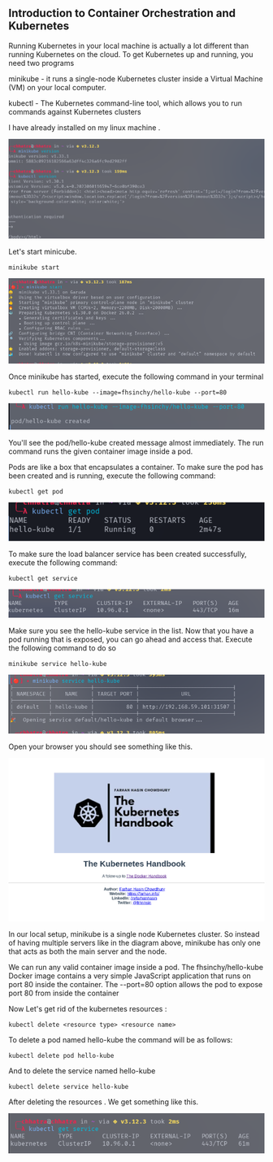 ## Introduction to Container Orchestration and Kubernetes

Running Kubernetes in your local machine is actually a lot different than running Kubernetes on the cloud. To get Kubernetes up and running, you need two programs

minikube - it runs a single-node Kubernetes cluster inside a Virtual Machine (VM) on your local computer.

kubectl - The Kubernetes command-line tool, which allows you to run commands against Kubernetes clusters

I have already installed on my linux machine .

![initial-setup](./img1.png)


Let's start minicube.

```
minikube start
```

![minicube-start](./img2.png)

 Once minikube has started, execute the following command in your terminal

 ```
 kubectl run hello-kube --image=fhsinchy/hello-kube --port=80
 ```

![hello-kubectl](./img3.png)

You'll see the pod/hello-kube created message almost immediately. The run command runs the given container image inside a pod.

Pods are like a box that encapsulates a container. To make sure the pod has been created and is running, execute the following command:

```
kubectl get pod
```

![kbtcl-running](./img4.png)

To make sure the load balancer service has been created successfully, execute the following command:

```
kubectl get service
```

![altimga](./img5.png)

Make sure you see the hello-kube service in the list. Now that you have a pod running that is exposed, you can go ahead and access that. Execute the following command to do so


```
minikube service hello-kube
```

![alt-image](./img6.png)

Open your browser you should see something like this.

![alt-image](./img7.png)


In our local setup, minikube is a single node Kubernetes cluster. So instead of having multiple servers like in the diagram above, minikube has only one that acts as both the main server and the node.

We can run any valid container image inside a pod. The fhsinchy/hello-kube Docker image contains a very simple JavaScript application that runs on port 80 inside the container. The --port=80 option allows the pod to expose port 80 from inside the container

Now Let's get rid of the kubernetes resources :

```
kubectl delete <resource type> <resource name>
```

To delete a pod named hello-kube the command will be as follows:

```
kubectl delete pod hello-kube
```

And to delete the service named hello-kube

```
kubectl delete service hello-kube
```
After deleting the resources .
We get something like this.

![atimg](./img8.png)





